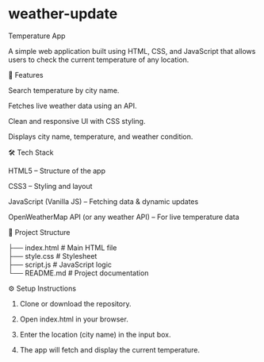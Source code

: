 # weather-update
Temperature App

A simple web application built using HTML, CSS, and JavaScript that allows users to check the current temperature of any location.

🚀 Features

Search temperature by city name.

Fetches live weather data using an API.

Clean and responsive UI with CSS styling.

Displays city name, temperature, and weather condition.


🛠️ Tech Stack

HTML5 – Structure of the app

CSS3 – Styling and layout

JavaScript (Vanilla JS) – Fetching data & dynamic updates

OpenWeatherMap API (or any weather API) – For live temperature data


📂 Project Structure

├── index.html       # Main HTML file  
├── style.css        # Stylesheet  
├── script.js        # JavaScript logic  
└── README.md        # Project documentation

⚙️ Setup Instructions

1. Clone or download the repository.


2. Open index.html in your browser.


3. Enter the location (city name) in the input box.


4. The app will fetch and display the current temperature.

